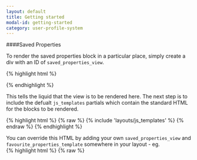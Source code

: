```yaml
---
layout: default
title: Getting started
modal-id: getting-started
category: user-profile-system
---
```

####Saved Properties

To render the saved properties block in a particular place, simply create a div with an ID of `saved_properties_view`. 

{% highlight html %}
	<div id="saved_properties_view" class="hidden"></div>
{% endhighlight %}

This tells the liquid that the view is to be rendered here. The next step is to include the defualt `js_templates` partials which contain the standard HTML for the blocks to be rendered.

{% highlight html %}
	{% raw %}
   		{% include 'layouts/js_templates' %}
   	{% endraw %}
{% endhighlight %}

You can override this HTML by adding your own `saved_properties_view` and `favourite_properties_template` somewhere in your layout - eg.  
{% highlight html %}
	{% raw %}
	  <script id="saved_properties_template" type="text/liquid">
		  <div id="property_shortlist" class="content-block">
			  <h2>My property shortlist</h2>
			  <div id='favourite_property_list' class="content">
	
			  </div>
		  </div>
	  </script>

	  <script id="saved_property_template" type="text/liquid">
	    <div id="mini_property_{{property.property_id}}" class="mini_property mini_property_{{property.property_id}}" style="">
	      <div style="position:relative;" class="clearfix">
	        <img src="/liquid_assets/images/delete.png" id="remove_icon_{{property.property_id}}" class="remove_icon" onclick="javascript:Ctesius.Actions.removeSavedProperty({{property.property_id}})">
	        <a href="{{property.property_url}}"><img src="{{ property.small_photo }}"></a>
	        <div class="featured_property_data">
	          <ul>
	            <li><a href="{{property.property_url}}">{{ property.bedrooms }} bedrooms</a></li>
	            <li><a href="{{property.property_url}}">{{ property.price }}</a></li>
	            <li><a href="{{property.property_url}}">{{ property.road_name }}</a></li>
	          </ul>
	        </div>
	      </div>
	    </div>
	  </script>
	{% endraw %}
{% endhighlight %}


You can also override each of the views that the JS renders by default by creating the following files in your app.

- js_templates/_profile_user_info.liquid
- js_templates/_account.liquid
- js_templates/_profile_saved_properties.liquid
- js_templates/_profile_saved_searches.liquid

Events can also be registered in javascript using the Ctesius event system to give visual feedback or other front end calls when saving a property, as detailed below.

####Associated Events
There are a bunch of callbacks that are fired when events take place in Ctesius system. This enabled you to wrap any scripts or HTML within these to provide feedback for these events. Below is a list of these events:

 - **saved_property_view_rendered** Fired when a saved property has been added.
  - **saved_property_removed** Fired when a saved property has been removed.
  - **saved_search_added** Fired when a search is saved to the users favourites.
  - **saved_search_removed** Fired when a saved search is removed.
  
Here is an example of the 'saved_property_view_rendered' callback being used:

{% highlight javascript %}

	Ctesius.registerEvent('saved_property_view_rendered', 
		function(saved_property){
			$('#saved_properties_view').removeClass("hidden");
			$("#add_to_shortlist_"+saved_property.id).html("Remove from Shortlist");
	});
{% endhighlight %}

####Modal vs Non-modal

The above example gives the user a non modal feedback that they have saved properties. There is also the modal view where the whole profile system resides. A user can view their saved properties directly in the modal view by appending /#user/saved_properties to any URL within the site. 

Linking to the modal windows are quite simple. 


	href="#/user"


Is all thats needed for the user profile box to load. Similarly `/#/user/saved_properties` and `/#/user/saved_searches` are required for the other tabs respectivly. 

####Saved Searches

Saved searches work in a similar way but are even more simple. Simply add a link to `Ctesius.Actions.saveCurrentSearch()` on a results page and this should be all thats required. 


####Associated Events
To override any default callabacks simply override the following Ctesius events. 

 - **saved_search_added**
 - **saved_search_removed**


A user can view their saved properties directly by appending /#user/alerts to any URL within the site. 

####User micro view
The user micro view can be used to display the current user state, whether logged in or not, as well as favourite counts etc. To use this, simply add the following div to the site.

{% highlight html %}
	<div id="user_micro_view"></div>
{% endhighlight %}


####Accountless vs Logged in

Homeflow offers both accountless saving of searches and properties as well as logged in versions. When a user registers or logs in whilst having accountless searches or properties - they are syncronised with the existing data at the login. 

####Modal Customization

You can customize the main profile system that is contained in the modal view creating the following partials in your theme and therefore overriding the default partials.

   **/js_templates/_profile_account.liquid**
   **/js_templates/_saved_properties.liquid**
   **/js_templates/_saved_searches.liquid**
